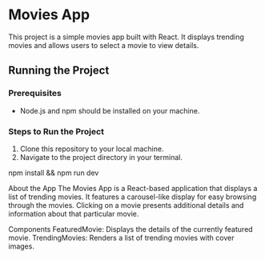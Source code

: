 # Movies App

This project is a simple movies app built with React. It displays trending movies and allows users to select a movie to view details.

## Running the Project

### Prerequisites
- Node.js and npm should be installed on your machine.

### Steps to Run the Project

1. Clone this repository to your local machine.
2. Navigate to the project directory in your terminal.

npm install && npm run dev

About the App
The Movies App is a React-based application that displays a list of trending movies. It features a carousel-like display for easy browsing through the movies. Clicking on a movie presents additional details and information about that particular movie.

Components
FeaturedMovie: Displays the details of the currently featured movie.
TrendingMovies: Renders a list of trending movies with cover images.
 
